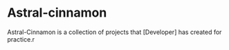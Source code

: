 # Astral-cinnamon
Astral-Cinnamon is a collection of projects that [Developer] has created for practice.r
